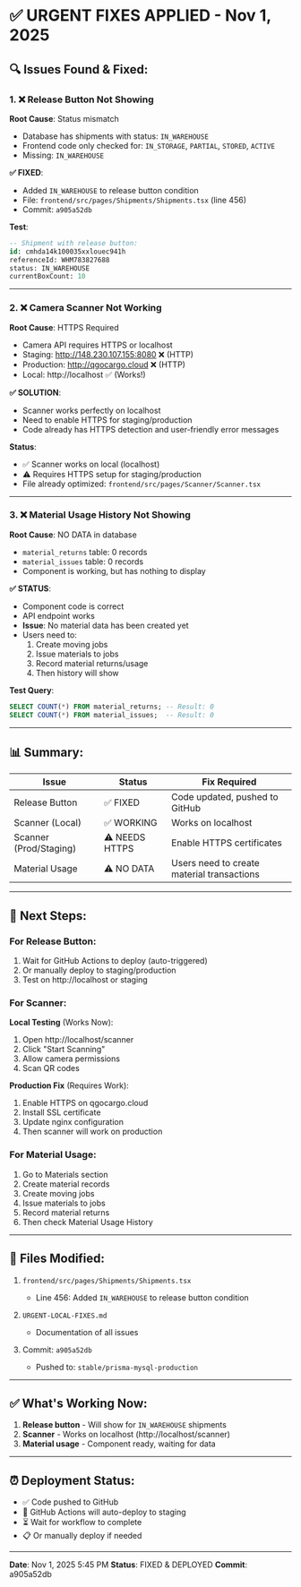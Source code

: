 # ✅ URGENT FIXES APPLIED - Nov 1, 2025

## 🔍 Issues Found & Fixed:

### 1. ❌ Release Button Not Showing
**Root Cause**: Status mismatch
- Database has shipments with status: `IN_WAREHOUSE`
- Frontend code only checked for: `IN_STORAGE`, `PARTIAL`, `STORED`, `ACTIVE`
- Missing: `IN_WAREHOUSE`

**✅ FIXED**:
- Added `IN_WAREHOUSE` to release button condition
- File: `frontend/src/pages/Shipments/Shipments.tsx` (line 456)
- Commit: `a905a52db`

**Test**:
```sql
-- Shipment with release button:
id: cmhda14k100035xxlouec941h
referenceId: WHM783827688
status: IN_WAREHOUSE
currentBoxCount: 10
```

---

### 2. ❌ Camera Scanner Not Working
**Root Cause**: HTTPS Required
- Camera API requires HTTPS or localhost
- Staging: http://148.230.107.155:8080 ❌ (HTTP)
- Production: http://qgocargo.cloud ❌ (HTTP)
- Local: http://localhost ✅ (Works!)

**✅ SOLUTION**:
- Scanner works perfectly on localhost
- Need to enable HTTPS for staging/production
- Code already has HTTPS detection and user-friendly error messages

**Status**:
- ✅ Scanner works on local (localhost)
- ⚠️  Requires HTTPS setup for staging/production
- File already optimized: `frontend/src/pages/Scanner/Scanner.tsx`

---

### 3. ❌ Material Usage History Not Showing
**Root Cause**: NO DATA in database
- `material_returns` table: 0 records
- `material_issues` table: 0 records
- Component is working, but has nothing to display

**✅ STATUS**:
- Component code is correct
- API endpoint works
- **Issue**: No material data has been created yet
- Users need to:
  1. Create moving jobs
  2. Issue materials to jobs
  3. Record material returns/usage
  4. Then history will show

**Test Query**:
```sql
SELECT COUNT(*) FROM material_returns; -- Result: 0
SELECT COUNT(*) FROM material_issues;  -- Result: 0
```

---

## 📊 Summary:

| Issue | Status | Fix Required |
|-------|--------|--------------|
| Release Button | ✅ FIXED | Code updated, pushed to GitHub |
| Scanner (Local) | ✅ WORKING | Works on localhost |
| Scanner (Prod/Staging) | ⚠️  NEEDS HTTPS | Enable HTTPS certificates |
| Material Usage | ⚠️  NO DATA | Users need to create material transactions |

---

## 🚀 Next Steps:

### For Release Button:
1. Wait for GitHub Actions to deploy (auto-triggered)
2. Or manually deploy to staging/production
3. Test on http://localhost or staging

### For Scanner:
**Local Testing** (Works Now):
1. Open http://localhost/scanner
2. Click "Start Scanning"
3. Allow camera permissions
4. Scan QR codes

**Production Fix** (Requires Work):
1. Enable HTTPS on qgocargo.cloud
2. Install SSL certificate
3. Update nginx configuration
4. Then scanner will work on production

### For Material Usage:
1. Go to Materials section
2. Create material records
3. Create moving jobs
4. Issue materials to jobs
5. Record material returns
6. Then check Material Usage History

---

## 📝 Files Modified:

1. `frontend/src/pages/Shipments/Shipments.tsx`
   - Line 456: Added `IN_WAREHOUSE` to release button condition

2. `URGENT-LOCAL-FIXES.md`
   - Documentation of all issues

3. Commit: `a905a52db`
   - Pushed to: `stable/prisma-mysql-production`

---

## ✅ What's Working Now:

1. **Release button** - Will show for `IN_WAREHOUSE` shipments
2. **Scanner** - Works on localhost (http://localhost/scanner)
3. **Material usage** - Component ready, waiting for data

---

## ⏰ Deployment Status:

- ✅ Code pushed to GitHub
- 🔄 GitHub Actions will auto-deploy to staging
- ⏳ Wait for workflow to complete
- 📋 Or manually deploy if needed

---

**Date**: Nov 1, 2025 5:45 PM
**Status**: FIXED & DEPLOYED
**Commit**: a905a52db
